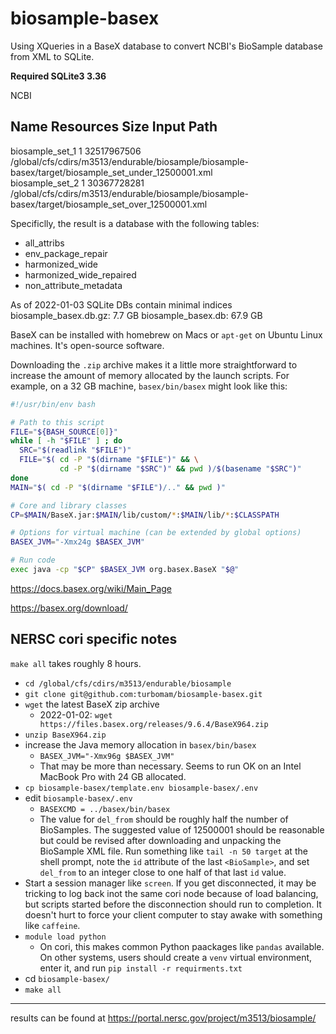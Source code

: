 # biosample-basex
Using XQueries in a BaseX database to convert NCBI's BioSample database from XML to SQLite.

**Required SQLite3 3.36**

NCBI 

Name             Resources  Size         Input Path                                                                                           
--------------------------------------------------------------------------------------------------------------------------------------------
biosample_set_1  1          32517967506  /global/cfs/cdirs/m3513/endurable/biosample/biosample-basex/target/biosample_set_under_12500001.xml  
biosample_set_2  1          30367728281  /global/cfs/cdirs/m3513/endurable/biosample/biosample-basex/target/biosample_set_over_12500001.xml   


Specificlly, the result is a database with the following tables:
- all_attribs
- env_package_repair
- harmonized_wide
- harmonized_wide_repaired
- non_attribute_metadata

As of 2022-01-03
SQLite DBs contain minimal indices
biosample_basex.db.gz: 7.7 GB
biosample_basex.db:   67.9 GB

BaseX can be installed with homebrew on Macs or `apt-get` on Ubuntu Linux machines. It's open-source software.

Downloading the `.zip` archive makes it a little more straightforward to increase the amount of memory allocated by the launch scripts. For example, on a 32 GB machine, `basex/bin/basex` might look like this:

```bash
#!/usr/bin/env bash

# Path to this script
FILE="${BASH_SOURCE[0]}"
while [ -h "$FILE" ] ; do
  SRC="$(readlink "$FILE")"
  FILE="$( cd -P "$(dirname "$FILE")" && \
           cd -P "$(dirname "$SRC")" && pwd )/$(basename "$SRC")"
done
MAIN="$( cd -P "$(dirname "$FILE")/.." && pwd )"

# Core and library classes
CP=$MAIN/BaseX.jar:$MAIN/lib/custom/*:$MAIN/lib/*:$CLASSPATH

# Options for virtual machine (can be extended by global options)
BASEX_JVM="-Xmx24g $BASEX_JVM"

# Run code
exec java -cp "$CP" $BASEX_JVM org.basex.BaseX "$@"
```

https://docs.basex.org/wiki/Main_Page

https://basex.org/download/


## NERSC cori specific notes

`make all` takes roughly 8 hours.

- `cd /global/cfs/cdirs/m3513/endurable/biosample`
- `git clone git@github.com:turbomam/biosample-basex.git` 
- `wget` the latest BaseX zip archive
    - 2022-01-02: `wget https://files.basex.org/releases/9.6.4/BaseX964.zip`
- `unzip BaseX964.zip`
- increase the Java memory allocation in `basex/bin/basex`
    - `BASEX_JVM="-Xmx96g $BASEX_JVM"`
    - That may be more than necessary. Seems to run OK on an Intel MacBook Pro with 24 GB allocated.
- `cp biosample-basex/template.env biosample-basex/.env`
- edit `biosample-basex/.env`
    - `BASEXCMD = ../basex/bin/basex`
    - The value for `del_from` should be roughly half the number of BioSamples. The suggested value of 12500001 should be reasonable but could be revised after downloading and unpacking the BioSample XML file. Run something like `tail -n 50 target` at the shell prompt, note the `id` attribute of the last `<BioSample>`, and set `del_from` to an integer close to one half of that last `id` value. 
- Start a session manager like `screen`. If you get disconnected, it may be tricking to log back inot the same cori node because of load balancing, but scripts started before the disconnection should run to completion. It doesn't hurt to force your client computer to stay awake with something like `caffeine`.
- `module load python`
    - On cori, this makes common Python paackages like `pandas` available. On other systems, users should create a `venv` virtual environment, enter it, and run `pip install -r requirments.txt`
- cd `biosample-basex/`
- `make all`

----

results can be found at https://portal.nersc.gov/project/m3513/biosample/
